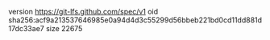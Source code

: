 version https://git-lfs.github.com/spec/v1
oid sha256:acf9a213537646985e0a94d4d3c55299d56bbeb221bd0cd11dd881d17dc33ae7
size 22675
